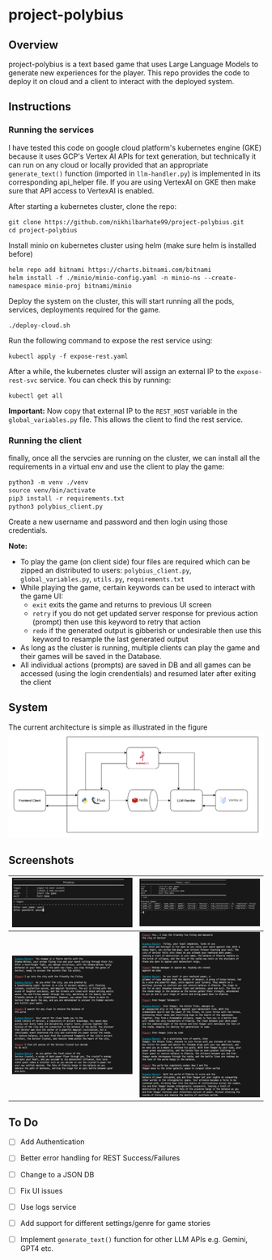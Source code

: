 # project-polybius

## Overview

project-polybius is a text based game that uses Large Language Models to generate new experiences for the player.
This repo provides the code to deploy it on cloud and a client to interact with the deployed system.


## Instructions

### Running the services
I have tested this code on google cloud platform's kubernetes engine (GKE) because it uses GCP's Vertex AI APIs for text generation, but technically it can run on any cloud or locally provided that an appropriate `generate_text()` function (imported in `llm-handler.py`) is implemented in its corresponding api_helper file. If you are using VertexAI on GKE then make sure that API access to VertexAI is enabled.

After starting a kubernetes cluster, clone the repo:
```
git clone https://github.com/nikhilbarhate99/project-polybius.git
cd project-polybius
``` 
Install minio on kubernetes cluster using helm (make sure helm is installed before)
```
helm repo add bitnami https://charts.bitnami.com/bitnami
helm install -f ./minio/minio-config.yaml -n minio-ns --create-namespace minio-proj bitnami/minio
```
Deploy the system on the cluster, this will start running all the pods, services, deployments required for the game.
```
./deploy-cloud.sh
```
Run the following command to expose the rest service using:
```
kubectl apply -f expose-rest.yaml
```
After a while, the kubernetes cluster will assign an external IP to the `expose-rest-svc` service. 
You can check this by running:
```
kubectl get all
```
**Important:** Now copy that external IP to the `REST_HOST` variable in the `global_variables.py` file. 
This allows the client to find the rest service.

### Running the client
finally, once all the servcies are running on the cluster, we can install all the requirements in a virtual env and use the client to play the game:
```
python3 -m venv ./venv
source venv/bin/activate
pip3 install -r requirements.txt
python3 polybius_client.py
```
Create a new username and password and then login using those credentials.

**Note:** 
- To play the game (on client side) four files are required which can be zipped an distributed to users: `polybius_client.py`, `global_variables.py`, `utils.py`, `requirements.txt`
- While playing the game, certain keywords can be used to interact with the game UI:
  - `exit` exits the game and returns to previous UI screen
  - `retry` if you do not get updated server response for previous action (prompt) then use this keyword to retry that action
  - `redo` if the generated output is gibberish or undesirable then use this keyword to resample the last generated output
- As long as the cluster is running, multiple clients can play the game and their games will be saved in the Database.
- All individual actions (prompts) are saved in DB and all games can be accessed (using the login crendentials) and resumed later after exiting the client



## System

The current architecture is simple as illustrated in the figure
![](https://github.com/nikhilbarhate99/project-polybius/blob/main/media/polybius_fig.png)


## Screenshots

| ![](https://github.com/nikhilbarhate99/project-polybius/blob/main/media/main_menu.png) | ![](https://github.com/nikhilbarhate99/project-polybius/blob/main/media/user_menu.png)  |
| :---:|:---: |
| ![](https://github.com/nikhilbarhate99/project-polybius/blob/main/media/game_pic_1.png) | ![](https://github.com/nikhilbarhate99/project-polybius/blob/main/media/game_pic_2.png)  |


## To Do

- [ ] Add Authentication
- [ ] Better error handling for REST Success/Failures
- [ ] Change to a JSON DB
- [ ] Fix UI issues
- [ ] Use logs service
- [ ] Add support for different settings/genre for game stories
- [ ] Implement `generate_text()` function for other LLM APIs e.g. Gemini, GPT4 etc.

